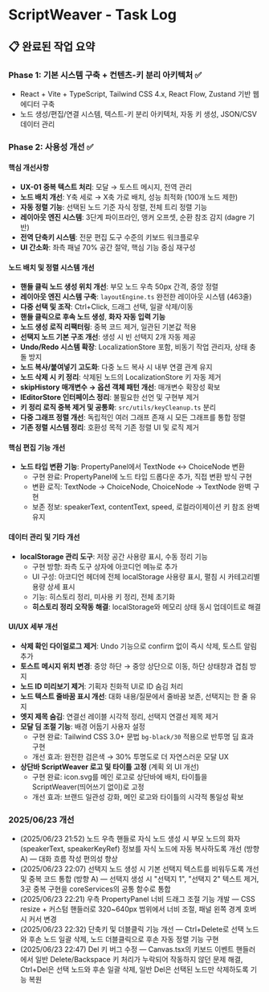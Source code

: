 # ScriptWeaver - Task Log

## 📋 완료된 작업 요약

### Phase 1: 기본 시스템 구축 + 컨텐츠-키 분리 아키텍처 ✅

-   React + Vite + TypeScript, Tailwind CSS 4.x, React Flow, Zustand 기반 웹 에디터 구축
-   노드 생성/편집/연결 시스템, 텍스트-키 분리 아키텍처, 자동 키 생성, JSON/CSV 데이터 관리

### Phase 2: 사용성 개선 ✅

#### 핵심 개선사항

-   **UX-01 중복 텍스트 처리**: 모달 → 토스트 메시지, 전역 관리
-   **노드 배치 개선**: Y축 세로 → X축 가로 배치, 성능 최적화 (100개 노드 제한)
-   **자동 정렬 기능**: 선택된 노드 기준 자식 정렬, 전체 트리 정렬 기능
-   **레이아웃 엔진 시스템**: 3단계 파이프라인, 앵커 오프셋, 순환 참조 감지 (dagre 기반)
-   **전역 단축키 시스템**: 전문 편집 도구 수준의 키보드 워크플로우
-   **UI 간소화**: 좌측 패널 70% 공간 절약, 핵심 기능 중심 재구성

#### 노드 배치 및 정렬 시스템 개선

-   **핸들 클릭 노드 생성 위치 개선**: 부모 노드 우측 50px 간격, 중앙 정렬
-   **레이아웃 엔진 시스템 구축**: `layoutEngine.ts` 완전한 레이아웃 시스템 (463줄)
-   **다중 선택 및 조작**: Ctrl+Click, 드래그 선택, 일괄 삭제/이동
-   **핸들 클릭으로 후속 노드 생성**, **화자 자동 입력 기능**
-   **노드 생성 로직 리팩터링**: 중복 코드 제거, 일관된 기본값 적용
-   **선택지 노드 기본 구조 개선**: 생성 시 빈 선택지 2개 자동 제공
-   **Undo/Redo 시스템 확장**: LocalizationStore 포함, 비동기 작업 관리자, 상태 충돌 방지
-   **노드 복사/붙여넣기 고도화**: 다중 노드 복사 시 내부 연결 관계 유지
-   **노드 삭제 시 키 정리**: 삭제된 노드의 LocalizationStore 키 자동 제거
-   **skipHistory 매개변수 → 옵션 객체 패턴 개선**: 매개변수 확장성 확보
-   **IEditorStore 인터페이스 정리**: 불필요한 선언 및 구현부 제거
-   **키 정리 로직 중복 제거 및 공통화**: `src/utils/keyCleanup.ts` 분리
-   **다중 그래프 정렬 개선**: 독립적인 여러 그래프 존재 시 모든 그래프를 통합 정렬
-   **기존 정렬 시스템 정리**: 호환성 목적 기존 정렬 UI 및 로직 제거

#### 핵심 편집 기능 개선

-   **노드 타입 변환 기능**: PropertyPanel에서 TextNode ↔ ChoiceNode 변환
    -   구현 완료: PropertyPanel에 노드 타입 드롭다운 추가, 직접 변환 방식 구현
    -   변환 로직: TextNode → ChoiceNode, ChoiceNode → TextNode 완벽 구현
    -   보존 정보: speakerText, contentText, speed, 로컬라이제이션 키 참조 완벽 유지

#### 데이터 관리 및 기타 개선

-   **localStorage 관리 도구**: 저장 공간 사용량 표시, 수동 정리 기능
    -   구현 방향: 좌측 도구 상자에 아코디언 메뉴로 추가
    -   UI 구성: 아코디언 헤더에 전체 localStorage 사용량 표시, 펼침 시 카테고리별 용량 상세 표시
    -   기능: 히스토리 정리, 미사용 키 정리, 전체 초기화
    -   **히스토리 정리 오작동 해결**: localStorage와 메모리 상태 동시 업데이트로 해결

#### UI/UX 세부 개선

-   **삭제 확인 다이얼로그 제거**: Undo 기능으로 confirm 없이 즉시 삭제, 토스트 알림 추가
-   **토스트 메시지 위치 변경**: 중앙 하단 → 중앙 상단으로 이동, 하단 상태창과 겹침 방지
-   **노드 ID 미리보기 제거**: 기획자 친화적 UI로 ID 숨김 처리
-   **노드 텍스트 줄바꿈 표시 개선**: 대화 내용/질문에서 줄바꿈 보존, 선택지는 한 줄 유지
-   **엣지 제목 숨김**: 연결선 레이블 시각적 정리, 선택지 연결선 제목 제거
-   **모달 딤 조절 기능**: 배경 어둡기 사용자 설정
    -   구현 완료: Tailwind CSS 3.0+ 문법 `bg-black/30` 적용으로 반투명 딤 효과 구현
    -   개선 효과: 완전한 검은색 → 30% 투명도로 더 자연스러운 모달 UX
-   **상단바 ScriptWeaver 로고 및 타이틀 고정** (계획 외 UI 개선)
    -   구현 완료: icon.svg를 메인 로고로 상단바에 배치, 타이틀을 ScriptWeaver(띄어쓰기 없이)로 고정
    -   개선 효과: 브랜드 일관성 강화, 메인 로고와 타이틀의 시각적 통일성 확보

### 2025/06/23 개선

-   (2025/06/23 21:52) 노드 우측 핸들로 자식 노드 생성 시 부모 노드의 화자(speakerText, speakerKeyRef) 정보를 자식 노드에 자동 복사하도록 개선 (방향 A) — 대화 흐름 작성 편의성 향상
-   (2025/06/23 22:07) 선택지 노드 생성 시 기본 선택지 텍스트를 비워두도록 개선 및 중복 코드 통합 (방향 A) — 선택지 생성 시 "선택지 1", "선택지 2" 텍스트 제거, 3곳 중복 구현을 coreServices의 공통 함수로 통합
-   (2025/06/23 22:21) 우측 PropertyPanel 너비 드래그 조절 기능 개발 — CSS resize + 커스텀 핸들러로 320~640px 범위에서 너비 조절, 패널 왼쪽 경계 호버 시 커서 변경
-   (2025/06/23 22:32) 단축키 및 더블클릭 기능 개선 — Ctrl+Delete로 선택 노드와 후손 노드 일괄 삭제, 노드 더블클릭으로 후손 자동 정렬 기능 구현
-   (2025/06/23 22:47) Del 키 버그 수정 — Canvas.tsx의 키보드 이벤트 핸들러에서 일반 Delete/Backspace 키 처리가 누락되어 작동하지 않던 문제 해결, Ctrl+Del은 선택 노드와 후손 일괄 삭제, 일반 Del은 선택된 노드만 삭제하도록 기능 복원
